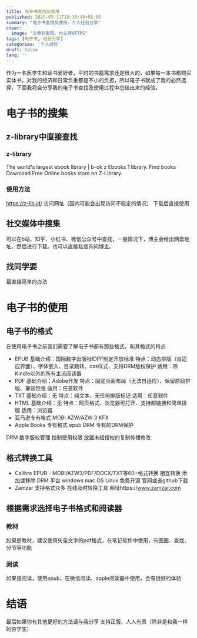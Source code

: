 ```yaml
---
title: 电子书查找及使用
published: 2025-05-11T10:30:40+08:00
summary: "电子书查找及使用，个人经验分享"
cover:
  image: "文章封面图。也支持HTTPS"
tags: [电子书, 经验分享]
categories: '个人经验'
draft: false 
lang: ''
---
```

作为一名医学生和读书爱好者，平时的书籍需求还是很大的，如果每一本书都购买实体书，对我的经济和日常负重都是不小的负担，所以电子书就成了我的必然选择，下面我将会分享我的电子书查找及使用过程中总结出来的经验。
# 电子书的搜集
## z-library中直接查找
### z-library
The world's largest ebook library | b-ok z Ebooks 1 library. Find books Download Free Online books store on Z-Library.
### 使用方法
https://z-lib.id/   访问网址（国内可能会出现访问不稳定的情况）
下载后直接使用
## 社交媒体中搜集
可以在b站、知乎、小红书、微信公众号中查找，一般情况下，博主会给出网盘地址，然后进行下载。也可以直接私信询问博主。
## 找同学要
最直接简单的办法

# 电子书的使用
## 电子书的格式
在使用电子书之前我们需要了解电子书都有那些格式，和其格式的特点
* EPUB
基础介绍：国际数字出版社IDPF制定开放标准
特点：动态排版（自适应界面）、字体嵌入、目录跳转、css样式、支持DRM版权保护
适用：除Kindle以外的所有主流阅读器
* PDF
基础介绍：Adobe开发
特点：固定页面布局（无法自适应）、保留原始排版、兼容性强
适用：任意软件
* TXT
基础介绍：无
特点：纯文本，无任何排版标记
适用：任意软件
* HTML
基础介绍：无
特点：网页格式、浏览器可打开、支持超链接和简单排版
适用：浏览器
* 亚马逊专有格式
MOBI
AZW/AZW 3
KFX
* Apple Books 专有格式
epub DRM 专有的DRM保护

DRM 数字版权管理 控制使用权限 放置未经授权的复制传播修改
## 格式转换工具
* Calibre
EPUB - MOBI/AZW3/PDF/DOCX/TXT等60+格式转换 相互转换
添加或移除 DRM
平台 windows mac OS Linux 免费开源 官网或者github下载
* Zamzar
支持格式众多
在线及时转换工具
网址https://www.zamzar.com

## 根据需求选择电子书格式和阅读器
### 教材
如果是教材，建议使用矢量文字的pdf格式，在笔记软件中使用，有图画、查找、分节等功能
### 阅读
如果是阅读，使用epub，在微信阅读、apple阅读器中使用，会有很好的体验

# 结语
最后如果你有其他更好的方法请与我分享
支持正版，人人有责（除非是和我一样的穷学生）